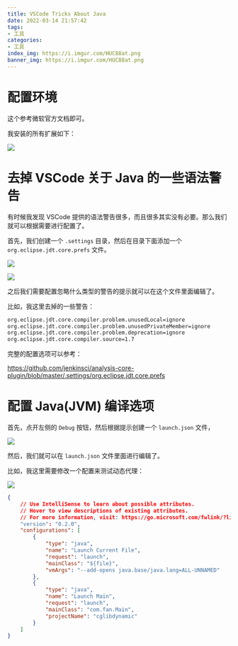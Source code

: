 ```yaml
---
title: VSCode Tricks About Java
date: 2022-03-14 21:57:42
tags:
- 工具
categories:
- 工具
index_img: https://i.imgur.com/HUC88at.png
banner_img: https://i.imgur.com/HUC88at.png
---
```


# 配置环境

这个参考微软官方文档即可。

我安装的所有扩展如下：

![](https://i.imgur.com/HajbaZC.png)

# 去掉 VSCode 关于 Java 的一些语法警告

有时候我发现 VSCode 提供的语法警告很多，而且很多其实没有必要。那么我们就可以根据需要进行配置了。

首先，我们创建一个 `.settings` 目录，然后在目录下面添加一个 `org.eclipse.jdt.core.prefs` 文件。

![](https://i.imgur.com/uI7Xl6M.png)

![](https://i.imgur.com/aeSAoTi.png)

之后我们需要配置忽略什么类型的警告的提示就可以在这个文件里面编辑了。

比如，我这里去掉的一些警告：

```txt
org.eclipse.jdt.core.compiler.problem.unusedLocal=ignore
org.eclipse.jdt.core.compiler.problem.unusedPrivateMember=ignore
org.eclipse.jdt.core.compiler.problem.deprecation=ignore
org.eclipse.jdt.core.compiler.source=1.7
```

完整的配置选项可以参考：

<https://github.com/jenkinsci/analysis-core-plugin/blob/master/.settings/org.eclipse.jdt.core.prefs>

# 配置 Java(JVM) 编译选项

首先，点开左侧的 `Debug` 按钮，然后根据提示创建一个 `launch.json` 文件，

![](https://i.imgur.com/13R02O9.png)

然后，我们就可以在 `launch.json` 文件里面进行编辑了。

比如，我这里需要修改一个配置来测试动态代理：

![](https://i.imgur.com/zcBjjdu.png)

```json
{
    // Use IntelliSense to learn about possible attributes.
    // Hover to view descriptions of existing attributes.
    // For more information, visit: https://go.microsoft.com/fwlink/?linkid=830387
    "version": "0.2.0",
    "configurations": [
        {
            "type": "java",
            "name": "Launch Current File",
            "request": "launch",
            "mainClass": "${file}",
            "vmArgs": "--add-opens java.base/java.lang=ALL-UNNAMED"
        },
        {
            "type": "java",
            "name": "Launch Main",
            "request": "launch",
            "mainClass": "com.fan.Main",
            "projectName": "cglibdynamic"
        }
    ]
}
```
